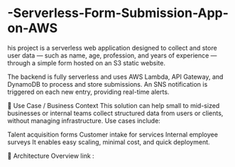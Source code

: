 # -Serverless-Form-Submission-App-on-AWS

his project is a serverless web application designed to collect and store user data — such as name, age, profession, and years of experience — through a simple form hosted on an S3 static website.

The backend is fully serverless and uses AWS Lambda, API Gateway, and DynamoDB to process and store submissions. An SNS notification is triggered on each new entry, providing real-time alerts.

📌 Use Case / Business Context
This solution can help small to mid-sized businesses or internal teams collect structured data from users or clients, without managing infrastructure. Use cases include:

Talent acquisition forms
Customer intake for services
Internal employee surveys
It enables easy scaling, minimal cost, and quick deployment.

🧱 Architecture Overview
link : 
